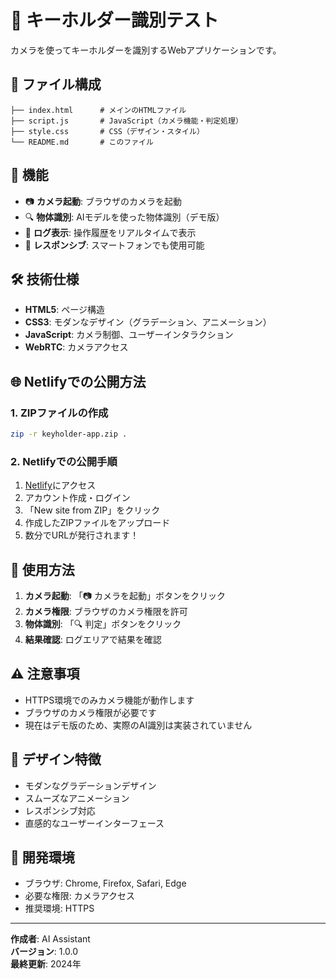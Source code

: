 # 🔑 キーホルダー識別テスト

カメラを使ってキーホルダーを識別するWebアプリケーションです。

## 📁 ファイル構成

```
├── index.html      # メインのHTMLファイル
├── script.js       # JavaScript（カメラ機能・判定処理）
├── style.css       # CSS（デザイン・スタイル）
└── README.md       # このファイル
```

## 🚀 機能

- 📷 **カメラ起動**: ブラウザのカメラを起動
- 🔍 **物体識別**: AIモデルを使った物体識別（デモ版）
- 📝 **ログ表示**: 操作履歴をリアルタイムで表示
- 📱 **レスポンシブ**: スマートフォンでも使用可能

## 🛠️ 技術仕様

- **HTML5**: ページ構造
- **CSS3**: モダンなデザイン（グラデーション、アニメーション）
- **JavaScript**: カメラ制御、ユーザーインタラクション
- **WebRTC**: カメラアクセス

## 🌐 Netlifyでの公開方法

### 1. ZIPファイルの作成
```bash
zip -r keyholder-app.zip .
```

### 2. Netlifyでの公開手順
1. [Netlify](https://netlify.com)にアクセス
2. アカウント作成・ログイン
3. 「New site from ZIP」をクリック
4. 作成したZIPファイルをアップロード
5. 数分でURLが発行されます！

## 📱 使用方法

1. **カメラ起動**: 「📷 カメラを起動」ボタンをクリック
2. **カメラ権限**: ブラウザのカメラ権限を許可
3. **物体識別**: 「🔍 判定」ボタンをクリック
4. **結果確認**: ログエリアで結果を確認

## ⚠️ 注意事項

- HTTPS環境でのみカメラ機能が動作します
- ブラウザのカメラ権限が必要です
- 現在はデモ版のため、実際のAI識別は実装されていません

## 🎨 デザイン特徴

- モダンなグラデーションデザイン
- スムーズなアニメーション
- レスポンシブ対応
- 直感的なユーザーインターフェース

## 🔧 開発環境

- ブラウザ: Chrome, Firefox, Safari, Edge
- 必要な権限: カメラアクセス
- 推奨環境: HTTPS

---

**作成者**: AI Assistant  
**バージョン**: 1.0.0  
**最終更新**: 2024年 